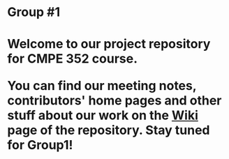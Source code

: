 <h1>Group #1<h1>
  
<p>Welcome to our project repository for CMPE 352 course.</p>

<p>You can find our meeting notes, contributors' home pages and other stuff about our work on the <a href="https://github.com/bounswe/bounswe2022group1/wiki">Wiki</a> page of the repository. Stay tuned for Group1!</p>

